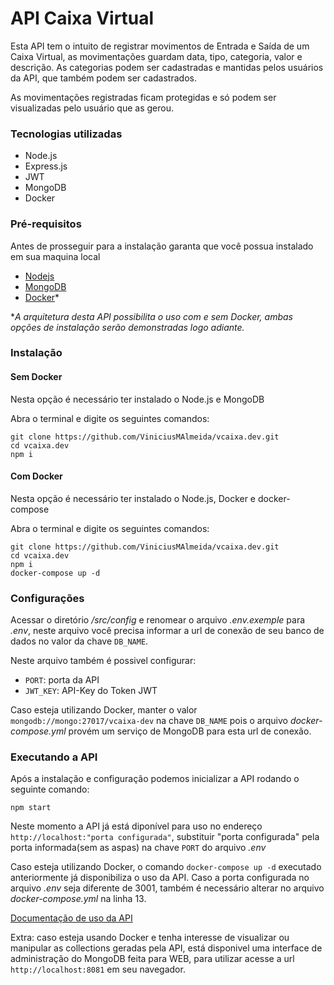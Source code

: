 # API Caixa Virtual
Esta API tem o intuito de registrar movimentos de Entrada e Saída de um Caixa Virtual, as movimentações guardam data, tipo, categoria, valor e descrição. As categorias podem ser cadastradas e mantidas pelos usuários da API, que também podem ser cadastrados.

As movimentações registradas ficam protegidas e só podem ser visualizadas pelo usuário que as gerou.

### Tecnologias utilizadas
* Node.js
* Express.js
* JWT
* MongoDB
* Docker

### Pré-requisitos
Antes de prosseguir para a instalação garanta que você possua instalado em sua maquina local
* [Nodejs](https://nodejs.org/en/download/)
* [MongoDB](https://www.mongodb.com/download-center/community)
* [Docker](https://www.docker.com/get-started)*

*_A arquitetura desta API possibilita o uso com e sem Docker, ambas opções de instalação serão demonstradas logo adiante._

### Instalação

#### Sem Docker
Nesta opção é necessário ter instalado o Node.js e MongoDB

Abra o terminal e digite os seguintes comandos:
```
git clone https://github.com/ViniciusMAlmeida/vcaixa.dev.git
cd vcaixa.dev
npm i
```

#### Com Docker
Nesta opção é necessário ter instalado o Node.js, Docker e docker-compose

Abra o terminal e digite os seguintes comandos:
```
git clone https://github.com/ViniciusMAlmeida/vcaixa.dev.git
cd vcaixa.dev
npm i
docker-compose up -d
```

### Configurações
Acessar o diretório _/src/config_ e renomear o arquivo _.env.exemple_ para _.env_, neste arquivo você precisa informar a url de conexão de seu banco de dados no valor da chave `DB_NAME`.

Neste arquivo também é possivel configurar:
* `PORT`: porta da API
* `JWT_KEY`: API-Key do Token JWT

Caso esteja utilizando Docker, manter o valor `mongodb://mongo:27017/vcaixa-dev` na chave `DB_NAME` pois o arquivo _docker-compose.yml_ provém um serviço de MongoDB para esta url de conexão.

### Executando a API
Após a instalação e configuração podemos inicializar a API rodando o seguinte comando:

`npm start`

Neste momento a API já está diponível para uso no endereço `http://localhost:"porta configurada"`, substituir "porta configurada" pela porta informada(sem as aspas) na chave `PORT` do arquivo _.env_

Caso esteja utilizando Docker, o comando `docker-compose up -d` executado anteriormente já disponibiliza o uso da API. Caso a porta configurada no arquivo _.env_ seja diferente de 3001, também é necessário alterar no arquivo _docker-compose.yml_ na linha 13.

[Documentação de uso da API](https://github.com/ViniciusMAlmeida/vcaixa.dev/blob/master/API_DOCS.md#documenta%C3%A7%C3%A3o-de-uso-da-api)

Extra: caso esteja usando Docker e tenha interesse de visualizar ou manipular as collections geradas pela API, está disponivel uma interface de administração do MongoDB feita para WEB, para utilizar acesse a url `http://localhost:8081` em seu navegador.
